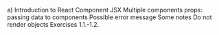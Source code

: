 

a) Introduction to React
Component
JSX
Multiple components
props: passing data to components
Possible error message
Some notes
Do not render objects
Exercises 1.1.-1.2.
